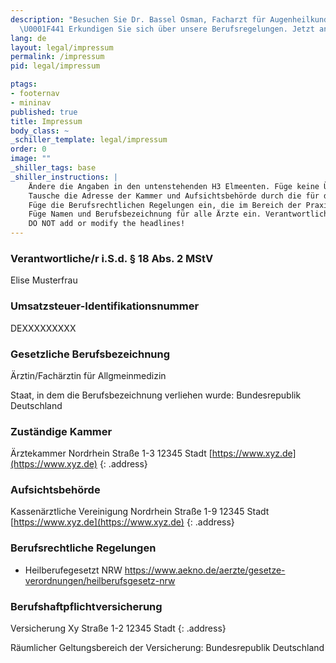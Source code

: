 ```yaml
---
description: "Besuchen Sie Dr. Bassel Osman, Facharzt für Augenheilkunde in Wiesbaden.
  \U0001F441️ Erkundigen Sie sich über unsere Berufsregelungen. Jetzt anrufen! \U0001F4DE"
lang: de
layout: legal/impressum
permalink: /impressum
pid: legal/impressum

ptags:
- footernav
- mininav
published: true
title: Impressum
body_class: ~
_schiller_template: legal/impressum
order: 0
image: ""
_shiller_tags: base
_shiller_instructions: |
    Ändere die Angaben in den untenstehenden H3 Elmeenten. Füge keine Überschriften hinzu!
    Tausche die Adresse der Kammer und Aufsichtsbehörde durch die für die Praxis zuständigen aus.
    Füge die Berufsrechtlichen Regelungen ein, die im Bereich der Praxis gelten (Länder und Fachspezifische Regelungen).
    Füge Namen und Berufsbezeichnung für alle Ärzte ein. Verantwortliche Person ist der Auftraggeber nach Context.
    DO NOT add or modify the headlines! 
---
```



### Verantwortliche/r i.S.d. § 18 Abs. 2 MStV

Elise Musterfrau

### Umsatzsteuer-Identifikationsnummer

DEXXXXXXXXX

### Gesetzliche Berufsbezeichnung

Ärztin/Fachärztin für Allgmeinmedizin

Staat, in dem die Berufsbezeichnung verliehen wurde: Bundesrepublik Deutschland


### Zuständige Kammer

Ärztekammer Nordrhein
Straße 1-3
12345 Stadt
[https://www.xyz.de](https://www.xyz.de)
{: .address}

### Aufsichtsbehörde

Kassenärztliche Vereinigung Nordrhein
Straße 1-9
12345 Stadt
[https://www.xyz.de](https://www.xyz.de)
{: .address}

### Berufsrechtliche Regelungen

- Heilberufegesetzt NRW https://www.aekno.de/aerzte/gesetze-verordnungen/heilberufsgesetz-nrw

### Berufshaftpflichtversicherung
Versicherung Xy
Straße 1-2
12345 Stadt
{: .address}

Räumlicher Geltungsbereich der Versicherung: Bundesrepublik Deutschland

